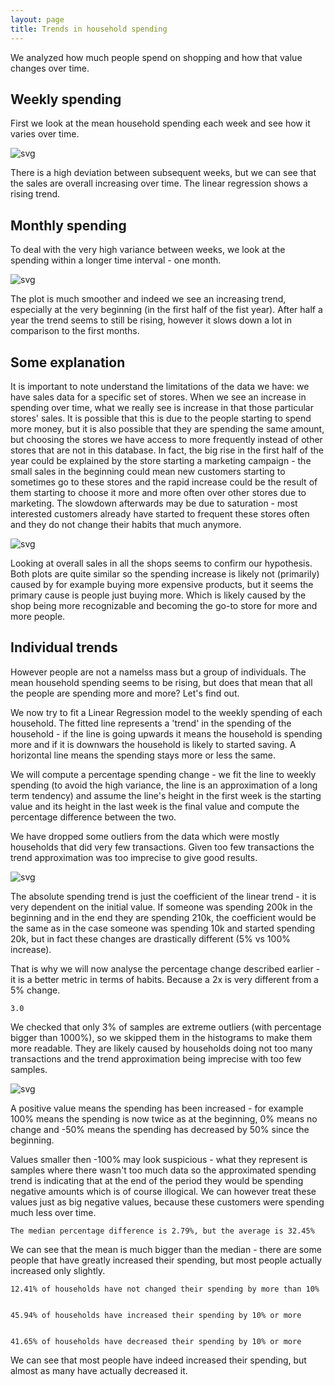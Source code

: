 ```yaml
---
layout: page
title: Trends in household spending
---
```

We analyzed how much people spend on shopping and how that value changes over time.

## Weekly spending

First we look at the mean household spending each week and see how it varies over time.


![svg](SpendingTrends_files/SpendingTrends_6_0.svg)


There is a high deviation between subsequent weeks, but we can see that the sales are overall increasing over time. The linear regression shows a rising trend.

## Monthly spending
To deal with the very high variance between weeks, we look at the spending within a longer time interval - one month.


![svg](SpendingTrends_files/SpendingTrends_11_0.svg)


The plot is much smoother and indeed we see an increasing trend, especially at the very beginning (in the first half of the fist year). After half a year the trend seems to still be rising, however it slows down a lot in comparison to the first months.

## Some explanation
It is important to note understand the limitations of the data we have: we have sales data for a specific set of stores. When we see an increase in spending over time, what we really see is increase in that those particular stores' sales. It is possible that this is due to the people starting to spend more money, but it is also possible that they are spending the same amount, but choosing the stores we have access to more frequently instead of other stores that are not in this database. In fact, the big rise in the first half of the year could be explained by the store starting a marketing campaign - the small sales in the beginning could mean new customers starting to sometimes go to these stores and the rapid increase could be the result of them starting to choose it more and more often over other stores due to marketing. The slowdown afterwards may be due to saturation - most interested customers already have started to frequent these stores often and they do not change their habits that much anymore.


![svg](SpendingTrends_files/SpendingTrends_14_0.svg)


Looking at overall sales in all the shops seems to confirm our hypothesis. Both plots are quite similar so the spending increase is likely not (primarily) caused by for example buying more expensive products, but it seems the primary cause is people just buying more. Which is likely caused by the shop being more recognizable and becoming the go-to store for more and more people.

## Individual trends

However people are not a namelss mass but a group of individuals. The mean household spending seems to be rising, but does that mean that all the people are spending more and more? Let's find out.

We now try to fit a Linear Regression model to the weekly spending of each household. The fitted line represents a 'trend' in the spending of the household - if the line is going upwards it means the household is spending more and if it is downwars the household is likely to started saving. A horizontal line means the spending stays more or less the same.

We will compute a percentage spending change - we fit the line to weekly spending (to avoid the high variance, the line is an approximation of a long term tendency) and assume the line's height in the first week is the starting value and its height in the last week is the final value and compute the percentage difference between the two.

We have dropped some outliers from the data which were mostly households that did very few transactions. Given too few transactions the trend approximation was too imprecise to give good results.


![svg](SpendingTrends_files/SpendingTrends_26_0.svg)


The absolute spending trend is just the coefficient of the linear trend - it is very dependent on the initial value. If someone was spending 200k in the beginning and in the end they are spending 210k, the coefficient would be the same as in the case someone was spending 10k and started spending 20k, but in fact these changes are drastically different (5% vs 100% increase).

That is why we will now analyse the percentage change described earlier - it is a better metric in terms of habits. Because a 2x is very different from a 5% change.




    3.0



We checked that only 3% of samples are extreme outliers (with percentage bigger than 1000%), so we skipped them in the histograms to make them more readable. They are likely caused by households doing not too many transactions and the trend approximation being imprecise with too few samples.


![svg](SpendingTrends_files/SpendingTrends_31_0.svg)


A positive value means the spending has been increased - for example 100% means the spending is now twice as at the beginning, 0% means no change and -50% means the spending has decreased by 50% since the beginning.

Values smaller then -100% may look suspicious - what they represent is samples where there wasn't too much data so the approximated spending trend is indicating that at the end of the period they would be spending negative amounts which is of course illogical.
We can however treat these values just as big negative values, because these customers were spending much less over time.

    The median percentage difference is 2.79%, but the average is 32.45%


We can see that the mean is much bigger than the median - there are some people that have greatly increased their spending, but most people actually increased only slightly.

    12.41% of households have not changed their spending by more than 10%


    45.94% of households have increased their spending by 10% or more


    41.65% of households have decreased their spending by 10% or more


We can see that most people have indeed increased their spending, but almost as many have actually decreased it.


